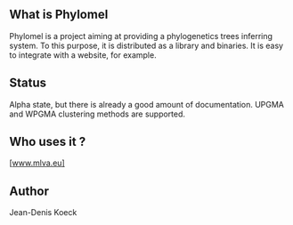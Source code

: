 ## What is Phylomel ##

Phylomel is a project aiming at providing a phylogenetics trees inferring system.
To this purpose, it is distributed as a library and binaries. It is easy to
integrate with a website, for example.

## Status ##

Alpha state, but there is already a good amount of documentation.
UPGMA and WPGMA clustering methods are supported.

## Who uses it ? ##
[www.mlva.eu]

## Author ##

Jean-Denis Koeck
